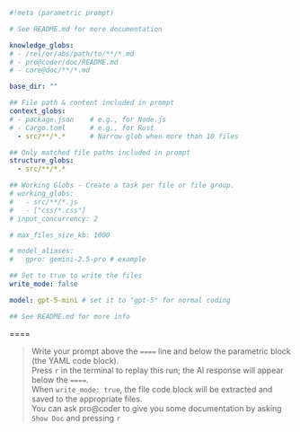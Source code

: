 ```yaml
#!meta (parametric prompt)

# See README.md for more documentation

knowledge_globs:
# - /rel/or/abs/path/to/**/*.md      
# - pro@coder/doc/README.md
# - core@doc/**/*.md

base_dir: "" 

## File path & content included in prompt
context_globs:
# - package.json    # e.g., for Node.js
# - Cargo.toml      # e.g., for Rust
  - src/**/*.*      # Narrow glob when more than 10 files

## Only matched file paths included in prompt
structure_globs:
  - src/**/*.*

## Working Globs - Create a task per file or file group.
# working_globs:
#   - src/**/*.js
#   - ["css/*.css"]
# input_concurrency: 2

# max_files_size_kb: 1000

# model_aliases:
#   gpro: gemini-2.5-pro # example

## Set to true to write the files
write_mode: false

model: gpt-5-mini # set it to "gpt-5" for normal coding

## See README.md for more info
```

====
> Write your prompt above the `====` line and below the parametric block (the YAML code block).  
> Press `r` in the terminal to replay this run; the AI response will appear below the `====`.  
> When `write_mode: true`, the file code block will be extracted and saved to the appropriate files.  
> You can ask pro@coder to give you some documentation by asking `Show Doc` and pressing `r`  